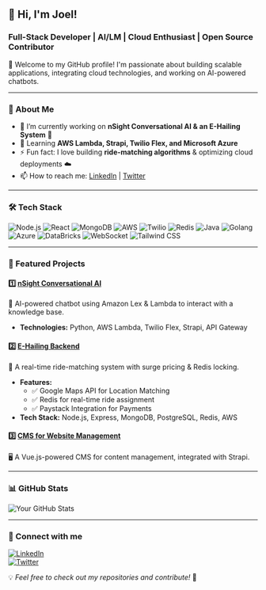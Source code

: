 ## 🚀 Hi, I'm Joel!
### Full-Stack Developer | AI/LM | Cloud Enthusiast | Open Source Contributor

👋 Welcome to my GitHub profile! I'm passionate about building scalable applications, integrating cloud technologies, and working on AI-powered chatbots.

---

### 🌟 About Me
- 🔭 I’m currently working on **nSight Conversational AI & an E-Hailing System** 🚖
- 🌱 Learning **AWS Lambda, Strapi, Twilio Flex, and Microsoft Azure**
- ⚡ Fun fact: I love building **ride-matching algorithms** & optimizing cloud deployments ☁️
- 📫 How to reach me: [LinkedIn](https://www.linkedin.com/in/joel-emmanuel-149708202?) | [Twitter](https://x.com/joelCloud899799?t=3fMOywH6LhvDNx8Jcq9ecQ&s=08)

---

### 🛠 Tech Stack
![Node.js](https://img.shields.io/badge/Node.js-339933?style=for-the-badge&logo=nodedotjs&logoColor=white)
![React](https://img.shields.io/badge/React-61DAFB?style=for-the-badge&logo=react&logoColor=black)
![MongoDB](https://img.shields.io/badge/MongoDB-4EA94B?style=for-the-badge&logo=mongodb&logoColor=white)
![AWS](https://img.shields.io/badge/AWS-232F3E?style=for-the-badge&logo=amazonaws&logoColor=white)
![Twilio](https://img.shields.io/badge/Twilio-F22F46?style=for-the-badge&logo=twilio&logoColor=white)
![Redis](https://img.shields.io/badge/Redis-DC382D?style=for-the-badge&logo=redis&logoColor=white)
![Java](https://img.shields.io/badge/Java-007396?style=for-the-badge&logo=java&logoColor=white)
![Golang](https://img.shields.io/badge/Go-00ADD8?style=for-the-badge&logo=go&logoColor=white)
![Azure](https://img.shields.io/badge/Azure-0078D4?style=for-the-badge&logo=microsoftazure&logoColor=white)
![DataBricks](https://img.shields.io/badge/DataBricks-FF3621?style=for-the-badge&logo=databricks&logoColor=white)
![WebSocket](https://img.shields.io/badge/WebSocket-0084FF?style=for-the-badge&logo=websocket&logoColor=white)
![Tailwind CSS](https://img.shields.io/badge/Tailwind_CSS-38B2AC?style=for-the-badge&logo=tailwind-css&logoColor=white)

---

### 🚀 Featured Projects
#### 1️⃣ [nSight Conversational AI](https://github.com/your-repo)
🤖 AI-powered chatbot using Amazon Lex & Lambda to interact with a knowledge base.
- **Technologies:** Python, AWS Lambda, Twilio Flex, Strapi, API Gateway

#### 2️⃣ [E-Hailing Backend](https://github.com/your-repo)
🚖 A real-time ride-matching system with surge pricing & Redis locking.
- **Features:**
  - ✅ Google Maps API for Location Matching
  - ✅ Redis for real-time ride assignment
  - ✅ Paystack Integration for Payments
- **Tech Stack:** Node.js, Express, MongoDB, PostgreSQL, Redis, AWS

#### 3️⃣ [CMS for Website Management](https://github.com/your-repo)
🖥 A Vue.js-powered CMS for content management, integrated with Strapi.

---

### 📊 GitHub Stats
![Your GitHub Stats](https://github-readme-stats.vercel.app/api?username=JoelEmmanuelCloud&show_icons=true&theme=dark)

---

### 🔗 Connect with me
[![LinkedIn](https://img.shields.io/badge/LinkedIn-0A66C2?style=for-the-badge&logo=linkedin&logoColor=white)](https://www.linkedin.com/in/joel-emmanuel-149708202)  
[![Twitter](https://img.shields.io/badge/Twitter-1DA1F2?style=for-the-badge&logo=twitter&logoColor=white)](https://x.com/joelCloud899799?t=3fMOywH6LhvDNx8Jcq9ecQ&s=08)

💡 *Feel free to check out my repositories and contribute!* 🚀
